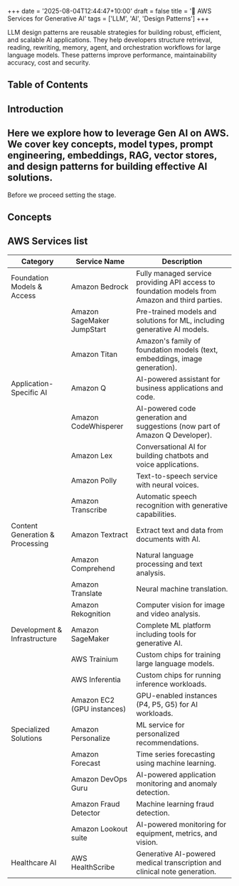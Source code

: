 +++
date = '2025-08-04T12:44:47+10:00'
draft = false
title = '🔮 AWS Services for Generative AI'
tags = ['LLM', 'AI', 'Design Patterns']
+++

LLM design patterns are reusable strategies for building robust, efficient, and scalable AI applications. They help developers structure retrieval, reading, rewriting, memory, agent, and orchestration workflows for large language models. These patterns improve performance, maintainability accuracy, cost and security.

## Table of Contents

## Introduction
Here we explore how to leverage Gen AI on AWS. We cover key concepts, model types, prompt engineering, embeddings, RAG, vector stores, and design patterns for building effective AI solutions.
---

Before we proceed setting the stage.
## Concepts 
## AWS Services list

| Category                     | Service Name                | Description                                                                                   |
|------------------------------|-----------------------------|----------------------------------------------------------------------------------------------|
| Foundation Models & Access   | Amazon Bedrock              | Fully managed service providing API access to foundation models from Amazon and third parties.|
|                              | Amazon SageMaker JumpStart  | Pre-trained models and solutions for ML, including generative AI models.                     |
|                              | Amazon Titan                | Amazon's family of foundation models (text, embeddings, image generation).                   |
| Application-Specific AI      | Amazon Q                    | AI-powered assistant for business applications and code.                                      |
|                              | Amazon CodeWhisperer        | AI-powered code generation and suggestions (now part of Amazon Q Developer).                 |
|                              | Amazon Lex                  | Conversational AI for building chatbots and voice applications.                              |
|                              | Amazon Polly                | Text-to-speech service with neural voices.                                                   |
|                              | Amazon Transcribe           | Automatic speech recognition with generative capabilities.                                   |
| Content Generation & Processing | Amazon Textract          | Extract text and data from documents with AI.                                                |
|                              | Amazon Comprehend           | Natural language processing and text analysis.                                               |
|                              | Amazon Translate            | Neural machine translation.                                                                  |
|                              | Amazon Rekognition          | Computer vision for image and video analysis.                                                |
| Development & Infrastructure | Amazon SageMaker            | Complete ML platform including tools for generative AI.                                      |
|                              | AWS Trainium                | Custom chips for training large language models.                                             |
|                              | AWS Inferentia              | Custom chips for running inference workloads.                                                |
|                              | Amazon EC2 (GPU instances)  | GPU-enabled instances (P4, P5, G5) for AI workloads.                                        |
| Specialized Solutions        | Amazon Personalize          | ML service for personalized recommendations.                                                 |
|                              | Amazon Forecast             | Time series forecasting using machine learning.                                              |
|                              | Amazon DevOps Guru          | AI-powered application monitoring and anomaly detection.                                     |
|                              | Amazon Fraud Detector       | Machine learning fraud detection.                                                            |
|                              | Amazon Lookout suite        | AI-powered monitoring for equipment, metrics, and vision.                                    |
| Healthcare AI                | AWS HealthScribe            | Generative AI-powered medical transcription and clinical note generation.                    |
